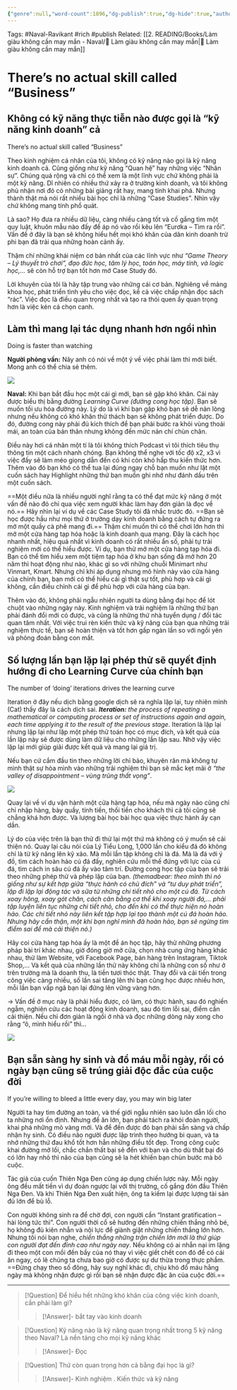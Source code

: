 ```yaml
---
{"genre":null,"word-count":1896,"dg-publish":true,"dg-hide":true,"author":"Naval Ravikant","type":"book","tags":["rich","Naval-Ravikant","publish"],"title":"18. Không có kỹ năng thực tiễn nào được gọi là “kỹ năng kinh doanh” cả","permalink":"/2-reading/books/lam-giau-khong-can-may-man-naval/18-khong-co-ky-nang-thuc-tien-nao-duoc-goi-la-ky-nang-kinh-doanh-ca/","hide":true,"dgPassFrontmatter":true}
---
```


Tags: #Naval-Ravikant #rich #publish 
Related: [[2. READING/Books/Làm giàu không cần may mắn - Naval/💸 Làm giàu không cần may mắn\|💸 Làm giàu không cần may mắn]]

# There’s no actual skill called “Business”

## Không có kỹ năng thực tiễn nào được gọi là “kỹ năng kinh doanh” cả
There’s no actual skill called “Business”  

Theo kinh nghiệm cá nhân của tôi, không có kỹ năng nào gọi là kỹ năng kinh doanh cả. Cũng giống như kỹ năng “Quan hệ” hay những việc “Nhân sự”. Chúng quá rộng và chỉ có thể xem là một lĩnh vực chứ không phải là một kỹ năng. Dĩ nhiên có nhiều thứ xảy ra ở trường kinh doanh, và tôi không phủ nhận nơi đó có những bài giảng rất hay, mang tính khai phá. Nhưng thành thật mà nói rất nhiều bài học chỉ là những “Case Studies”. Nhìn vậy chứ không mang tính phổ quát.

Là sao? Họ đưa ra nhiều dữ liệu, càng nhiều càng tốt và cố gắng tìm một quy luật, khuôn mẫu nào đấy để áp nó vào rồi kêu lên “Eurơka – Tìm ra rồi”. Vấn đề ở đây là bạn sẽ không hiểu hết mọi khó khăn của dân kinh doanh trừ phi bạn đã trải qua những hoàn cảnh ấy.

Thậm chí những khái niệm cơ bản nhất của các lĩnh vực như *“Game Theory – Lý thuyết trò chơi”, đạo đức học, tâm lý học, toán học, máy tính, và logic học,…* sẽ còn hỗ trợ bạn tốt hơn mớ Case Study đó.

Lời khuyên của tôi là hãy tập trung vào những cái cơ bản. Nghiêng về mảng khoa học, phát triển tình yêu cho việc đọc, kể cả việc chấp nhận đọc sách “rác”. Việc đọc là điều quan trọng nhất và tạo ra thói quen ấy quan trọng hơn là việc kén cá chọn canh.

## Làm thì mang lại tác dụng nhanh hơn ngồi nhìn
Doing is faster than watching

**Người phỏng vấn:** Nãy anh có nói về một ý về việc phải làm thì mới biết. Mong anh có thể chia sẻ thêm.

![](https://i.imgur.com/JFI7lED.png)

**Naval:** Khi bạn bắt đầu học một cái gì mới, bạn sẽ gặp khó khăn. Cái này được biểu thị bằng đường *Learning Curve (đường cong học tập)*. Bạn sẽ muốn tối ưu hóa đường này. Lý do là vì khi bạn gặp khó bạn sẽ dễ nản lòng nhưng nếu không có khó khăn thử thách bạn sẽ không phát triển được. Do đó, đường cong này phải đủ kích thích để bạn phải bước ra khỏi vùng thoải mái, an toàn của bản thân nhưng không đến mức nản chí chùn chân.

Điều này hơi cá nhân một tí là tôi không thích Podcast vì tôi thích tiêu thụ thông tin một cách nhanh chóng. Bạn không thể nghe với tốc độ x2, x3 vì việc đấy sẽ làm méo giọng dẫn đến có khi còn khó hấp thu kiến thức hơn. Thêm vào đó bạn khó có thể tua lại đúng ngay chỗ bạn muốn như lật một cuốn sách hay Highlight những thứ bạn muốn ghi nhớ như đánh dấu trên một cuốn sách.

==Một điều nữa là nhiều người nghĩ rằng ta có thể đạt mức kỹ năng ở một vấn đề nào đó chỉ qua việc xem người khác làm hay đơn giản là đọc về nó.== Hãy nhìn lại ví dụ về các Case Study tôi đã nhắc trước đó. ==Bạn sẽ học được hầu như mọi thứ ở trường dạy kinh doanh bằng cách tự đứng ra mở một quầy cà phê mang đi.== Thậm chí muốn thì có thể chơi lớn hơn thì mở một cửa hàng tạp hóa hoặc là kinh doanh qua mạng. Đây là cách học nhanh nhất, hiệu quả nhất vì kinh doanh có rất nhiều ẩn số, phải tự trải nghiệm mới có thể hiểu được. Ví dụ, bạn thử mở một cửa hàng tạp hóa đi. Bạn có thể tìm hiểu xem một tiệm tạp hóa ở khu bạn sống đã mở hơn 20 năm thì hoạt động như nào, khác gì so với những chuỗi Minimart như Vinmart, Kmart. Nhưng chỉ khi áp dụng nhưng mô hình này vào cửa hàng của chính bạn, bạn mới có thể hiểu cái gì thật sự tốt, phù hợp và cái gì không, cần điều chỉnh cái gì để phù hợp với cửa hàng của bạn. <!--SR:!2023-08-28,3,250!2023-08-29,3,250-->

Thêm vào đó, không phải ngẫu nhiên người ta dùng bằng đại học để lót chuột vào những ngày này. Kinh nghiệm và trải nghiệm là những thứ bạn phải đánh đổi mới có được, và cũng là những thứ nhà tuyển dụng / đối tác quan tâm nhất. Với việc trui rèn kiến thức và kỹ năng của bạn qua những trải nghiệm thực tế, bạn sẽ hoàn thiện và tốt hơn gấp ngàn lần so với ngồi yên và phỏng đoán bằng con mắt.

## Số lượng lần bạn lặp lại phép thử sẽ quyết định hướng đi cho Learning Curve của chính bạn
The number of ‘doing’ iterations drives the learning curve  

Iteration ở đây nếu dịch bằng google dịch sẽ ra nghĩa lặp lại, tuy nhiên mình (Cat) thấy đây là cách dịch sai. ***Iteration:** the process of repeating a mathematical or computing process or set of instructions again and again, each time applying it to the result of the previous stage*. Iteration là lặp lại nhưng lặp lại như lặp một phép thử toán học có mục đích, và kết quả của lần lặp này sẽ được dùng làm dữ liệu cho những lần lặp sau. Nhờ vậy việc lặp lại mới giúp giải được kết quả và mang lại giá trị.

Nếu bạn cứ cắm đầu tin theo những lời chỉ bảo, khuyên răn mà không tự mình thật sự hòa mình vào những trải nghiệm thì bạn sẽ mắc kẹt mãi ở *“the valley of disappointment – vùng trũng thất vọng”*. 

![](https://i.imgur.com/2oYU9ED.png)

Quay lại về ví dụ vận hành một cửa hàng tạp hóa, nếu mà ngày nào cũng chỉ chỉ nhập hàng, bày quầy, tính tiền, thối tiền cho khách thì cả tôi cũng sẽ chẳng khá hơn được. Và lượng bài học bài học qua việc thực hành ấy cạn dần.

Lý do của việc trên là bạn thử đi thử lại một thứ mà không có ý muốn sẽ cải thiện nó. Quay lại câu nói của Lý Tiểu Long, 1,000 lần cho kiểu đá đó không chỉ là từ kỹ năng lên kỹ xảo. Mà mỗi lần tập không chỉ là đá. Mà là đá với ý đồ, tìm cách hoàn hảo cú đá đấy, nghiên cứu mỗi thế đứng với lực của cú đá, tìm cách in sâu cú đá ấy vào tâm trí. Đường cong học tập của bạn sẽ trải theo những phép thử và phép lặp của bạn. *(themadbear: theo mình thì nó giống như sự kết hợp giữa “thực hành có chủ đích” và “tư duy phát triển”, lặp đi lặp lại động tác và sữa từ những chi tiết nhỏ cho một cú đá. Từ cách xoay hông, xoay gót chân, cách cân bằng cơ thể khi xoay người đá,… phải tập luyện liên tục những chi tiết nhỏ, cho đến khi có thể thực hiện nó hoàn hảo. Các chi tiết nhỏ này liên kết tập hợp lại tạo thành một cú đá hoàn hảo. Nhưng hãy cẩn thận, một khi bạn nghĩ mình đã hoàn hảo, bạn sẽ ngừng tìm điểm sai để mà cải thiện nó.)*

Hãy coi cửa hàng tạp hóa ấy là một đề án học tập, hãy thử những phương pháp bài trí khác nhau, giờ đóng giờ mở cửa, chọn nhà cung ứng hàng khác nhau, thử làm Website, với Facebook Page, bán hàng trên Instagram, Tiktok Shop,… Và kết quả của những lần thử này không chỉ là những con số như ở trên trường mà là doanh thu, là tiền tươi thóc thật. Thay đổi và cải tiến trong công việc càng nhiều, số lần sai tăng lên thì bạn cũng học được nhiều hơn, mỗi lần bạn vấp ngã bạn lại đứng lên vững vàng hơn.

→ Vấn đề ở mục này là phải hiểu được, có làm, có thực hành, sau đó nghiền ngẫm, nghiên cứu các hoạt động kinh doanh, sau đó tìm lỗi sai, điểm cần cải thiện. Nếu chỉ đơn giản là ngồi ở nhà và đọc những dòng này xong cho rằng “ô, mình hiểu rồi” thì…

![](https://i.imgur.com/McD714J.gif)


## Bạn sẵn sàng hy sinh và đổ máu mỗi ngày, rồi có ngày bạn cũng sẽ trúng giải độc đắc của cuộc đời
If you’re willing to bleed a little every day, you may win big later  

Người ta hay tìm đường an toàn, và thế giới ngẫu nhiên sao luôn dẫn lối cho ta những nơi ổn định. Nhưng để ăn lớn, bạn phải tách ra khỏi đoàn người, khai phá những mỏ vàng mới. Và để đến được đó bạn phải sẵn sàng và chấp nhận hy sinh. Có điều não người được lập trình theo hướng bi quan, và ta nhớ những thứ đau khổ tốt hơn hẳn những điều tốt đẹp. Trong công cuộc khai đường mở lối, chắc chắn thất bại sẽ đến với bạn và cho dù thất bại đó có lớn hay nhỏ thì não của bạn cũng sẽ la hét khiến bạn chùn bước mà bỏ cuộc.

Tác giả của cuốn Thiên Nga Đen cũng áp dụng chiến lược này. Mỗi ngày ông đều mất tiền vì dự đoán ngược lại với thị trường, cố gắng đón đầu Thiên Nga Đen. Và khi Thiên Nga Đen xuất hiện, ông ta kiếm lại được lượng tài sản đủ lớn để bù lỗ.

Con người không sinh ra để chờ đợi, con người cần “Instant gratification – hài lòng tức thì”. Con người thời cổ sẽ hướng đến những chiến thắng nhỏ bé, họ không đủ kiên nhẫn và nội lực để giành giật những chiến thắng lớn hơn. Nhưng tôi nói bạn nghe, *chiến thắng những trận chiến lớn mới là thứ giúp con người đạt đến đỉnh cao như ngày nay*. Nếu không có ai nhẫn nại im lặng đi theo một con mồi đến bầy của nó thay vì việc giết chết con đó để có cái ăn ngay, có lẽ chúng ta chưa bao giờ có được sự dư thừa trong thực phẩm. ==Đừng chạy theo số đông, hãy suy nghĩ khác đi, chịu khó đổ máu hằng ngày mà không nhận được gì rồi bạn sẽ nhận được đặc ân của cuộc đời.== <!--SR:!2023-08-28,3,250-->


---

> [!Question] Để hiểu hết những khó khăn của công việc kinh doanh, cần phải làm gì?
>> [!Answer]-
>> bắt tay vào kinh doanh <!--SR:!2023-08-28,3,250-->

> [!Question] Kỹ năng nào là kỹ năng quan trọng nhất trong 5 kỹ năng theo Naval? Là nền tảng cho mọi kỹ năng khác
>> [!Answer]-
>> Đọc <!--SR:!2023-08-28,3,250-->

> [!Question] Thứ còn quan trọng hơn cả bằng đại học là gì?
>> [!Answer]-
>> Kinh nghiệm
>> .
>> Kiến thức và kỹ năng <!--SR:!2023-08-28,3,250-->


